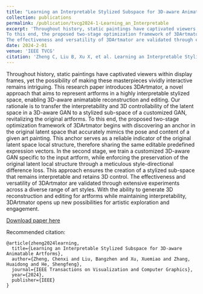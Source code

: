 ```yaml
---
title: "Learning an Interpretable Stylized Subspace for 3D-aware Animatable Artforms"
collection: publications
permalink: /publication/tvcg2024-1-Learning_an_Interpretable
excerpt: 'Throughout history, static paintings have captivated viewers within display frames, yet the possibility of making these masterpieces vividly interactive remains intriguing. This research paper introduces 3DArtmator, a novel approach that aims to represent artforms in a highly interpretable stylized space, enabling 3D-aware animatable reconstruction and editing. Our rationale is to transfer the interpretability and 3D controllability of the latent space in a 3D-aware GAN to a stylized sub-space of a customized GAN, revitalizing the original artforms.
To this end, the proposed two-stage optimization framework of 3DArtmator begins with discovering an anchor in the original latent space that accurately mimics the pose and content of a given art painting. This anchor serves as a reliable indicator of the original latent space local structure, therefore sharing the same editable predefined expression vectors. In the second stage, we train a customized 3D-aware GAN specific to the input artform, while enforcing the preservation of the original latent local structure through a meticulous style-directional difference loss. This approach ensures the creation of a stylized sub-space that remains interpretable and retains 3D control.
The effectiveness and versatility of 3DArtmator are validated through extensive experiments across a diverse range of art styles. With the ability to generate 3D reconstruction and editing for artforms while maintaining interpretability, 3DArtmator opens up new possibilities for artistic exploration and engagement.'
date: 2024-2-01
venue: 'IEEE TVCG'
citation: 'Zheng C, Liu B, Xu X, et al. Learning an Interpretable Stylized Subspace for 3D-aware Animatable Artforms[J]. IEEE Transactions on Visualization and Computer Graphics, 2024.'
---
```

Throughout history, static paintings have captivated viewers within display frames, yet the possibility of making these masterpieces vividly interactive remains intriguing. This research paper introduces 3DArtmator, a novel approach that aims to represent artforms in a highly interpretable stylized space, enabling 3D-aware animatable reconstruction and editing. Our rationale is to transfer the interpretability and 3D controllability of the latent space in a 3D-aware GAN to a stylized sub-space of a customized GAN, revitalizing the original artforms.
To this end, the proposed two-stage optimization framework of 3DArtmator begins with discovering an anchor in the original latent space that accurately mimics the pose and content of a given art painting. This anchor serves as a reliable indicator of the original latent space local structure, therefore sharing the same editable predefined expression vectors. In the second stage, we train a customized 3D-aware GAN specific to the input artform, while enforcing the preservation of the original latent local structure through a meticulous style-directional difference loss. This approach ensures the creation of a stylized sub-space that remains interpretable and retains 3D control.
The effectiveness and versatility of 3DArtmator are validated through extensive experiments across a diverse range of art styles. With the ability to generate 3D reconstruction and editing for artforms while maintaining interpretability, 3DArtmator opens up new possibilities for artistic exploration and engagement.

[Download paper here](https://www.computer.org/csdl/journal/tg/5555/01/10430412/1UoCiN7In0Q)

Recommended citation: 
```
@article{zheng2024learning,
  title={Learning an Interpretable Stylized Subspace for 3D-aware Animatable Artforms},
  author={Zheng, Chenxi and Liu, Bangzhen and Xu, Xuemiao and Zhang, Huaidong and He, Shengfeng},
  journal={IEEE Transactions on Visualization and Computer Graphics},
  year={2024},
  publisher={IEEE}
}
```
